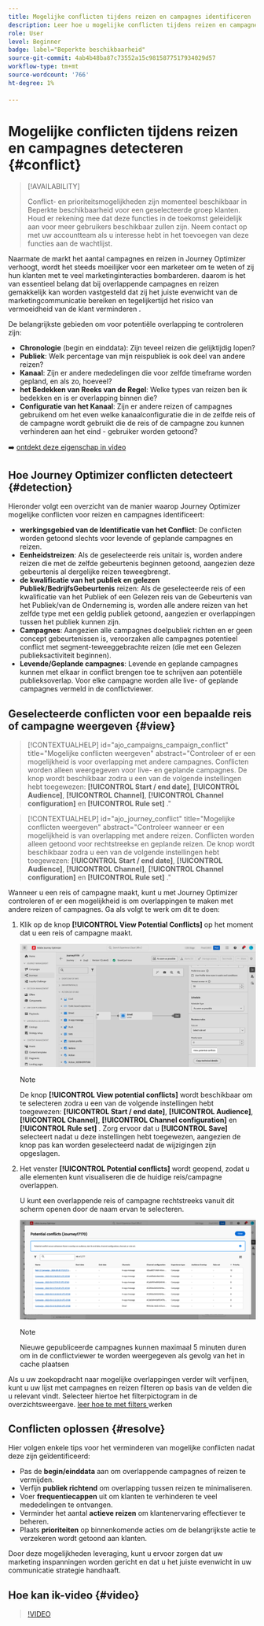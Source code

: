 ```yaml
---
title: Mogelijke conflicten tijdens reizen en campagnes identificeren
description: Leer hoe u mogelijke conflicten tijdens reizen en campagnes kunt identificeren.
role: User
level: Beginner
badge: label="Beperkte beschikbaarheid"
source-git-commit: 4ab4b48ba87c73552a15c9815877517934029d57
workflow-type: tm+mt
source-wordcount: '766'
ht-degree: 1%

---
```



# Mogelijke conflicten tijdens reizen en campagnes detecteren {#conflict}

>[!AVAILABILITY]
>
>Conflict- en prioriteitsmogelijkheden zijn momenteel beschikbaar in Beperkte beschikbaarheid voor een geselecteerde groep klanten. Houd er rekening mee dat deze functies in de toekomst geleidelijk aan voor meer gebruikers beschikbaar zullen zijn. Neem contact op met uw accountteam als u interesse hebt in het toevoegen van deze functies aan de wachtlijst.

Naarmate de markt het aantal campagnes en reizen in Journey Optimizer verhoogt, wordt het steeds moeilijker voor een marketeer om te weten of zij hun klanten met te veel marketinginteracties bombarderen. daarom is het van essentieel belang dat bij overlappende campagnes en reizen gemakkelijk kan worden vastgesteld dat zij het juiste evenwicht van de marketingcommunicatie bereiken en tegelijkertijd het risico van vermoeidheid van de klant verminderen .

De belangrijkste gebieden om voor potentiële overlapping te controleren zijn:

* **Chronologie** (begin en einddata): Zijn teveel reizen die gelijktijdig lopen?
* **Publiek**: Welk percentage van mijn reispubliek is ook deel van andere reizen?
* **Kanaal**: Zijn er andere mededelingen die voor zelfde timeframe worden gepland, en als zo, hoeveel?
* **het Bedekken van Reeks van de Regel**: Welke types van reizen ben ik bedekken en is er overlapping binnen die?
* **Configuratie van het Kanaal**: Zijn er andere reizen of campagnes gebruikend om het even welke kanaalconfiguratie die in de zelfde reis of de campagne wordt gebruikt die de reis of de campagne zou kunnen verhinderen aan het eind - gebruiker worden getoond?

➡️ [ ontdekt deze eigenschap in video ](#video)

## Hoe Journey Optimizer conflicten detecteert {#detection}

Hieronder volgt een overzicht van de manier waarop Journey Optimizer mogelijke conflicten voor reizen en campagnes identificeert:

* **werkingsgebied van de Identificatie van het Conflict**: De conflicten worden getoond slechts voor levende of geplande campagnes en reizen.
* **Eenheidstreizen**: Als de geselecteerde reis unitair is, worden andere reizen die met de zelfde gebeurtenis beginnen getoond, aangezien deze gebeurtenis al dergelijke reizen teweegbrengt.
* **de kwalificatie van het publiek en gelezen Publiek/BedrijfsGebeurtenis** reizen: Als de geselecteerde reis of een kwalificatie van het Publiek of een Gelezen reis van de Gebeurtenis van het Publiek/van de Onderneming is, worden alle andere reizen van het zelfde type met een geldig publiek getoond, aangezien er overlappingen tussen het publiek kunnen zijn.
* **Campagnes**: Aangezien alle campagnes doelpubliek richten en er geen concept gebeurtenissen is, veroorzaken alle campagnes potentieel conflict met segment-teweeggebrachte reizen (die met een Gelezen publieksactiviteit beginnen).
* **Levende/Geplande campagnes**: Levende en geplande campagnes kunnen met elkaar in conflict brengen toe te schrijven aan potentiële publieksoverlap. Voor elke campagne worden alle live- of geplande campagnes vermeld in de conflictviewer.

## Geselecteerde conflicten voor een bepaalde reis of campagne weergeven {#view}

>[!CONTEXTUALHELP]
>id="ajo_campaigns_campaign_conflict"
>title="Mogelijke conflicten weergeven"
>abstract="Controleer of er een mogelijkheid is voor overlapping met andere campagnes. Conflicten worden alleen weergegeven voor live- en geplande campagnes. De knop wordt beschikbaar zodra u een van de volgende instellingen hebt toegewezen: **[!UICONTROL Start / end date]**, **[!UICONTROL Audience]**, **[!UICONTROL Channel]**, **[!UICONTROL Channel configuration]** en **[!UICONTROL Rule set]** ."

>[!CONTEXTUALHELP]
>id="ajo_journey_conflict"
>title="Mogelijke conflicten weergeven"
>abstract="Controleer wanneer er een mogelijkheid is van overlapping met andere reizen. Conflicten worden alleen getoond voor rechtstreekse en geplande reizen. De knop wordt beschikbaar zodra u een van de volgende instellingen hebt toegewezen: **[!UICONTROL Start / end date]**, **[!UICONTROL Audience]**, **[!UICONTROL Channel]**, **[!UICONTROL Channel configuration]** en **[!UICONTROL Rule set]** ."

Wanneer u een reis of campagne maakt, kunt u met Journey Optimizer controleren of er een mogelijkheid is om overlappingen te maken met andere reizen of campagnes. Ga als volgt te werk om dit te doen:

1. Klik op de knop **[!UICONTROL View Potential Conflicts]** op het moment dat u een reis of campagne maakt.

   ![](assets/view-conflicts.png)

   >[!NOTE]
   >
   >De knop **[!UICONTROL View potential conflicts]** wordt beschikbaar om te selecteren zodra u een van de volgende instellingen hebt toegewezen: **[!UICONTROL Start / end date]**, **[!UICONTROL Audience]**, **[!UICONTROL Channel]**, **[!UICONTROL Channel configuration]** en **[!UICONTROL Rule set]** . Zorg ervoor dat u **[!UICONTROL Save]** selecteert nadat u deze instellingen hebt toegewezen, aangezien de knop pas kan worden geselecteerd nadat de wijzigingen zijn opgeslagen.

1. Het venster **[!UICONTROL Potential conflicts]** wordt geopend, zodat u alle elementen kunt visualiseren die de huidige reis/campagne overlappen.

   U kunt een overlappende reis of campagne rechtstreeks vanuit dit scherm openen door de naam ervan te selecteren.

   ![](assets/potential-conflicts.png)

   >[!NOTE]
   >
   >Nieuwe gepubliceerde campagnes kunnen maximaal 5 minuten duren om in de conflictviewer te worden weergegeven als gevolg van het in cache plaatsen

Als u uw zoekopdracht naar mogelijke overlappingen verder wilt verfijnen, kunt u uw lijst met campagnes en reizen filteren op basis van de velden die u relevant vindt. Selecteer hiertoe het filterpictogram in de overzichtsweergave. [ leer hoe te met filters ](../start/search-filter-categorize.md#filter-lists) werken

## Conflicten oplossen {#resolve}

Hier volgen enkele tips voor het verminderen van mogelijke conflicten nadat deze zijn geïdentificeerd:

* Pas de **begin/einddata** aan om overlappende campagnes of reizen te vermijden.
* Verfijn **publiek richtend** om overlapping tussen reizen te minimaliseren.
* Voer **frequentiecappen** uit om klanten te verhinderen te veel mededelingen te ontvangen.
* Verminder het aantal **actieve reizen** om klantenervaring effectiever te beheren.
* Plaats **prioriteiten** op binnenkomende acties om de belangrijkste actie te verzekeren wordt getoond aan klanten.

Door deze mogelijkheden leveraging, kunt u ervoor zorgen dat uw marketing inspanningen worden gericht en dat u het juiste evenwicht in uw communicatie strategie handhaaft.

## Hoe kan ik-video {#video}

>[!VIDEO](https://video.tv.adobe.com/v/3435528?quality=12)
